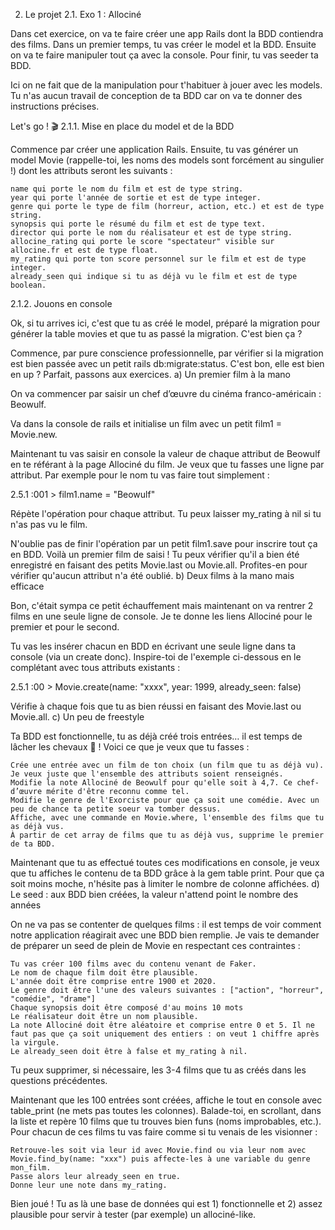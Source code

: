 2. Le projet
2.1. Exo 1 : Allociné

Dans cet exercice, on va te faire créer une app Rails dont la BDD contiendra des films. Dans un premier temps, tu vas créer le model et la BDD. Ensuite on va te faire manipuler tout ça avec la console. Pour finir, tu vas seeder ta BDD.

Ici on ne fait que de la manipulation pour t'habituer à jouer avec les models. Tu n'as aucun travail de conception de ta BDD car on va te donner des instructions précises.

Let's go ! 🎬
2.1.1. Mise en place du model et de la BDD

Commence par créer une application Rails. Ensuite, tu vas générer un model Movie (rappelle-toi, les noms des models sont forcément au singulier !) dont les attributs seront les suivants :

    name qui porte le nom du film et est de type string.
    year qui porte l'année de sortie et est de type integer.
    genre qui porte le type de film (horreur, action, etc.) et est de type string.
    synopsis qui porte le résumé du film et est de type text.
    director qui porte le nom du réalisateur et est de type string.
    allocine_rating qui porte le score "spectateur" visible sur allocine.fr et est de type float.
    my_rating qui porte ton score personnel sur le film et est de type integer.
    already_seen qui indique si tu as déjà vu le film et est de type boolean.

2.1.2. Jouons en console

Ok, si tu arrives ici, c'est que tu as créé le model, préparé la migration pour générer la table movies et que tu as passé la migration. C'est bien ça ?

Commence, par pure conscience professionnelle, par vérifier si la migration est bien passée avec un petit rails db:migrate:status. C'est bon, elle est bien en up ? Parfait, passons aux exercices.
a) Un premier film à la mano

On va commencer par saisir un chef d’œuvre du cinéma franco-américain : Beowulf.

Va dans la console de rails et initialise un film avec un petit film1 = Movie.new.

Maintenant tu vas saisir en console la valeur de chaque attribut de Beowulf en te référant à la page Allociné du film. Je veux que tu fasses une ligne par attribut. Par exemple pour le nom tu vas faire tout simplement :

2.5.1 :001 > film1.name = "Beowulf"

Répète l'opération pour chaque attribut. Tu peux laisser my_rating à nil si tu n'as pas vu le film.

N'oublie pas de finir l'opération par un petit film1.save pour inscrire tout ça en BDD. Voilà un premier film de saisi ! Tu peux vérifier qu'il a bien été enregistré en faisant des petits Movie.last ou Movie.all. Profites-en pour vérifier qu'aucun attribut n'a été oublié.
b) Deux films à la mano mais efficace

Bon, c'était sympa ce petit échauffement mais maintenant on va rentrer 2 films en une seule ligne de console. Je te donne les liens Allociné pour le premier et pour le second.

Tu vas les insérer chacun en BDD en écrivant une seule ligne dans ta console (via un create donc). Inspire-toi de l'exemple ci-dessous en le complétant avec tous attributs existants :

2.5.1 :00 > Movie.create(name: "xxxx", year: 1999, already_seen: false)

Vérifie à chaque fois que tu as bien réussi en faisant des Movie.last ou Movie.all.
c) Un peu de freestyle

Ta BDD est fonctionnelle, tu as déjà créé trois entrées… il est temps de lâcher les chevaux 🐎 ! Voici ce que je veux que tu fasses :

    Crée une entrée avec un film de ton choix (un film que tu as déjà vu). Je veux juste que l'ensemble des attributs soient renseignés.
    Modifie la note Allociné de Beowulf pour qu'elle soit à 4,7. Ce chef-d’œuvre mérite d'être reconnu comme tel.
    Modifie le genre de l'Exorciste pour que ça soit une comédie. Avec un peu de chance ta petite soeur va tomber dessus.
    Affiche, avec une commande en Movie.where, l'ensemble des films que tu as déjà vus.
    À partir de cet array de films que tu as déjà vus, supprime le premier de ta BDD.

Maintenant que tu as effectué toutes ces modifications en console, je veux que tu affiches le contenu de ta BDD grâce à la gem table print. Pour que ça soit moins moche, n'hésite pas à limiter le nombre de colonne affichées.
d) Le seed : aux BDD bien créées, la valeur n'attend point le nombre des années

On ne va pas se contenter de quelques films : il est temps de voir comment notre application réagirait avec une BDD bien remplie. Je vais te demander de préparer un seed de plein de Movie en respectant ces contraintes :

    Tu vas créer 100 films avec du contenu venant de Faker.
    Le nom de chaque film doit être plausible.
    L'année doit être comprise entre 1900 et 2020.
    Le genre doit être l'une des valeurs suivantes : ["action", "horreur", "comédie", "drame"]
    Chaque synopsis doit être composé d'au moins 10 mots
    Le réalisateur doit être un nom plausible.
    La note Allociné doit être aléatoire et comprise entre 0 et 5. Il ne faut pas que ça soit uniquement des entiers : on veut 1 chiffre après la virgule.
    Le already_seen doit être à false et my_rating à nil.

Tu peux supprimer, si nécessaire, les 3-4 films que tu as créés dans les questions précédentes.

Maintenant que les 100 entrées sont créées, affiche le tout en console avec table_print (ne mets pas toutes les colonnes). Balade-toi, en scrollant, dans la liste et repère 10 films que tu trouves bien funs (noms improbables, etc.). Pour chacun de ces films tu vas faire comme si tu venais de les visionner :

    Retrouve-les soit via leur id avec Movie.find ou via leur nom avec Movie.find_by(name: "xxx") puis affecte-les à une variable du genre mon_film.
    Passe alors leur already_seen en true.
    Donne leur une note dans my_rating.

Bien joué ! Tu as là une base de données qui est 1) fonctionnelle et 2) assez plausible pour servir à tester (par exemple) un allociné-like.
